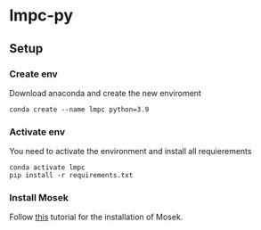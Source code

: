 # lmpc-py

## Setup
### Create env
Download anaconda and create the new enviroment
~~~
conda create --name lmpc python=3.9
~~~
### Activate env
You need to activate the environment and install all requierements
~~~
conda activate lmpc
pip install -r requirements.txt
~~~
### Install Mosek
Follow [this](https://docs.mosek.com/latest/install/installation.html) tutorial for the installation of Mosek.